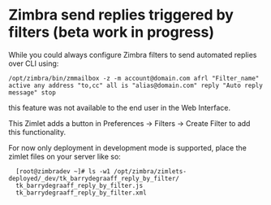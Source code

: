 # Zimbra send replies triggered by filters (beta work in progress)

While you could always configure Zimbra filters to send automated replies over CLI using:

`/opt/zimbra/bin/zmmailbox -z -m account@domain.com afrl "Filter_name" active any address "to,cc" all is "alias@domain.com" reply "Auto reply message" stop` 

this feature was not available to the end user in the Web Interface.

This Zimlet adds a button in Preferences -> Filters -> Create Filter to add this functionality.

For now only deployment in development mode is supported, place the zimlet files on your server like so:


      [root@zimbradev ~]# ls -w1 /opt/zimbra/zimlets-deployed/_dev/tk_barrydegraaff_reply_by_filter/
      tk_barrydegraaff_reply_by_filter.js
      tk_barrydegraaff_reply_by_filter.xml
      
